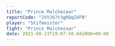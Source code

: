 ```yaml
---
title: "Prince Malchezaar"
reportCode: "2XYJ67t3gRQqZ4FN"
player: "Stifmeister"
fight: "Prince Malchezaar"
date: 2021-08-23T19:07:58.042000+00:00
---
```


